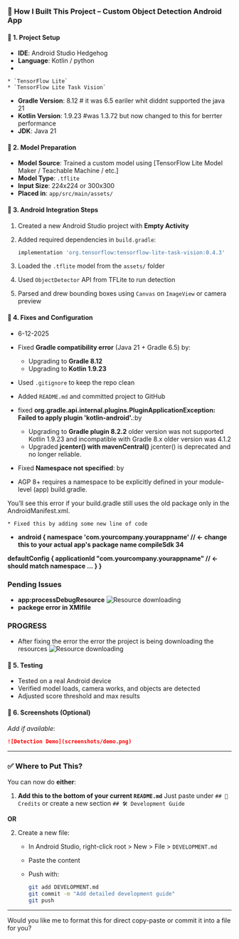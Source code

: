 




### 📘 **How I Built This Project – Custom Object Detection Android App**

#### 📁 1. Project Setup

* **IDE**: Android Studio Hedgehog
* **Language**: Kotlin / python
* 

    * `TensorFlow Lite`
    * `TensorFlow Lite Task Vision`
* **Gradle Version**: 8.12 # it was 6.5 eariler whit diddnt supported the java 21
* **Kotlin Version**: 1.9.23 #was 1.3.72 but now changed to this for berrter performance
* **JDK**: Java 21

#### 🧠 2. Model Preparation

* **Model Source**: Trained a custom model using \[TensorFlow Lite Model Maker / Teachable Machine / etc.]
* **Model Type**: `.tflite`
* **Input Size**: 224x224 or 300x300 
* **Placed in**: `app/src/main/assets/`

#### 📲 3. Android Integration Steps

1. Created a new Android Studio project with **Empty Activity**
2. Added required dependencies in `build.gradle`:

   ```gradle
   implementation 'org.tensorflow:tensorflow-lite-task-vision:0.4.3'
   ```
3. Loaded the `.tflite` model from the `assets/` folder
4. Used `ObjectDetector` API from TFLite to run detection
5. Parsed and drew bounding boxes using `Canvas` on `ImageView` or camera preview

#### 🔧 4. Fixes and Configuration

*  6-12-2025 
* Fixed **Gradle compatibility error** (Java 21 + Gradle 6.5) by:

    * Upgrading to **Gradle 8.12**
    * Upgrading to **Kotlin 1.9.23**
* Used `.gitignore` to keep the repo clean
* Added `README.md` and committed project to GitHub



* fixed **org.gradle.api.internal.plugins.PluginApplicationException: Failed to apply plugin 'kotlin-android'.**:by
   
    * Upgrading to **Gradle plugin 8.2.2**
      older version was not supported Kotlin 1.9.23 and incompatible with Gradle 8.x
      older version was 4.1.2
    * Upgraded **jcenter() with mavenCentral()**
      jcenter() is deprecated and no longer reliable.
  
* Fixed **Namespace not specified**: by

* AGP 8+ requires a namespace to be explicitly defined in your module-level (app) build.gradle.

You’ll see this error if your build.gradle still uses the old package only in the AndroidManifest.xml.   

    * Fixed this by adding some new line of code 
* **android {
    namespace 'com.yourcompany.yourappname'  // ← change this to your actual app's package name
compileSdk 34**

**defaultConfig {
    applicationId "com.yourcompany.yourappname"  // ← should match namespace
        ...
    }
}**

### Pending Issues
* **app:processDebugResource**
  ![Resource downloading](starter/screenshots/Error.png)
* **packege error in XMlfile**


### PROGRESS 
* After fixing the error the error the project is being downloading the resources
  ![Resource downloading](starter/screenshots/Resource.png)

#### 🧪 5. Testing

* Tested on a real Android device
* Verified model loads, camera works, and objects are detected
* Adjusted score threshold and max results

#### 📸 6. Screenshots (Optional)

*Add if available*:

```markdown
![Detection Demo](screenshots/demo.png)
```

---

### ✅ Where to Put This?

You can now do **either**:

1. **Add this to the bottom of your current `README.md`**
   Just paste under `## 🙌 Credits` or create a new section `## 🛠 Development Guide`

**OR**

2. Create a new file:

    * In Android Studio, right-click root > New > File > `DEVELOPMENT.md`
    * Paste the content
    * Push with:

      ```bash
      git add DEVELOPMENT.md
      git commit -m "Add detailed development guide"
      git push
      ```

---

Would you like me to format this for direct copy-paste or commit it into a file for you?
